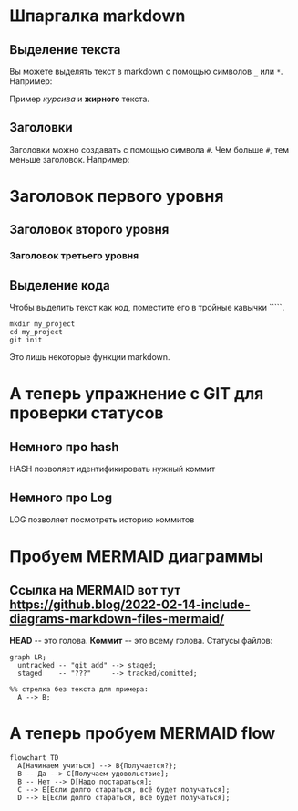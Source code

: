 
# Шпаргалка markdown

## Выделение текста

Вы можете выделять текст в markdown с помощью символов `_` или `*`. Например:

Пример _курсива_ и **жирного** текста.

## Заголовки

Заголовки можно создавать с помощью символа `#`. Чем больше `#`, тем меньше заголовок. Например:

# Заголовок первого уровня
## Заголовок второго уровня
### Заголовок третьего уровня

## Выделение кода

Чтобы выделить текст как код, поместите его в тройные кавычки `````. 

```
mkdir my_project
cd my_project
git init
```
Это лишь некоторые функции markdown.

# А теперь упражнение с GIT для проверки статусов

## Немного про hash
HASH позволяет идентификировать нужный коммит

## Немного про Log
LOG позволяет посмотреть историю коммитов

# Пробуем MERMAID диаграммы
## Ссылка на MERMAID вот тут https://github.blog/2022-02-14-include-diagrams-markdown-files-mermaid/

**HEAD** -- это голова.
**Коммит** -- это всему голова.
Статусы файлов:


```mermaid
graph LR;
  untracked -- "git add" --> staged;
  staged    -- "???"     --> tracked/comitted;

%% стрелка без текста для примера: 
  A --> B;
```

# А теперь пробуем MERMAID flow

```mermaid
flowchart TD
  A[Начинаем учиться] --> B{Получается?};
  B -- Да --> С[Получаем удовольствие];
  B -- Нет --> D[Надо постараться];
  С --> E[Если долго стараться, всё будет получаться];
  D --> E[Если долго стараться, всё будет получаться];

```




 